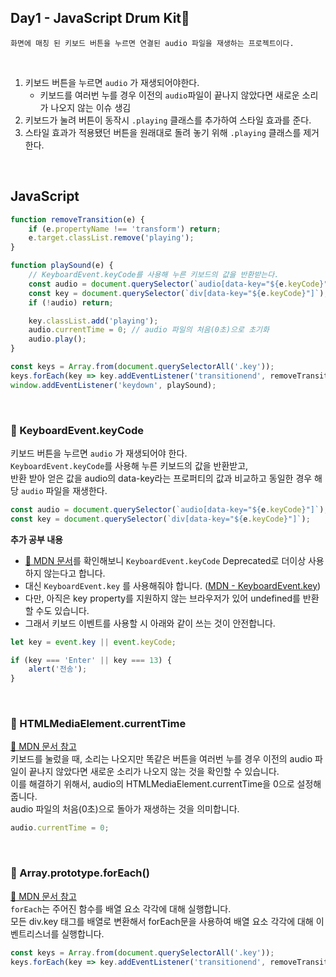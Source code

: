 ## Day1 - JavaScript Drum Kit🥁
```
화면에 매칭 된 키보드 버튼을 누르면 연결된 audio 파일을 재생하는 프로젝트이다.
```

<br>

1. 키보드 버튼을 누르면 `audio` 가 재생되어야한다.    
    - 키보드를 여러번 누를 경우 이전의 `audio`파일이 끝나지 않았다면 새로운 소리가 나오지 않는 이슈 생김
2. 키보드가 눌려 버튼이 동작시 `.playing` 클래스를 추가하여 스타일 효과를 준다.
3. 스타일 효과가 적용됐던 버튼을 원래대로 돌려 놓기 위해 `.playing` 클래스를 제거한다.

<br>

## JavaScript
```javascript
function removeTransition(e) {
    if (e.propertyName !== 'transform') return;
    e.target.classList.remove('playing');
}

function playSound(e) {
    // KeyboardEvent.keyCode를 사용해 누른 키보드의 값을 반환받는다.
    const audio = document.querySelector(`audio[data-key="${e.keyCode}"]`);
    const key = document.querySelector(`div[data-key="${e.keyCode}"]`);
    if (!audio) return;

    key.classList.add('playing');
    audio.currentTime = 0; // audio 파일의 처음(0초)으로 초기화
    audio.play();
}

const keys = Array.from(document.querySelectorAll('.key'));
keys.forEach(key => key.addEventListener('transitionend', removeTransition));
window.addEventListener('keydown', playSound);
```

<br>

### 📖 KeyboardEvent.keyCode
키보드 버튼을 누르면 `audio` 가 재생되어야 한다.    
`KeyboardEvent.keyCode`를 사용해 누른 키보드의 값을 반환받고,    
반환 받아 얻은 값을 audio의 data-key라는 프로퍼티의 값과 비교하고 동일한 경우 해당 `audio` 파일을 재생한다.
```javascript
const audio = document.querySelector(`audio[data-key="${e.keyCode}"]`);
const key = document.querySelector(`div[data-key="${e.keyCode}"]`);
```

**추가 공부 내용**
- [🔗 MDN 문서](https://developer.mozilla.org/en-US/docs/Web/API/KeyboardEvent/keyCode)를 확인해보니 `KeyboardEvent.keyCode` Deprecated로 더이상 사용하지 않는다고 합니다.
- 대신 `KeyboardEvent.key` 를 사용해줘야 합니다. ([MDN - KeyboardEvent.key](https://developer.mozilla.org/en-US/docs/Web/API/KeyboardEvent/key))
- 다만, 아직은 key property를 지원하지 않는 브라우저가 있어 undefined를 반환할 수도 있습니다.
- 그래서 키보드 이벤트를 사용할 시 아래와 같이 쓰는 것이 안전합니다.
```javascript
let key = event.key || event.keyCode;

if (key === 'Enter' || key === 13) {
    alert('전송');
}
```

<br>

### 📖 HTMLMediaElement.currentTime
[🔗 MDN 문서 참고](https://developer.mozilla.org/en-US/docs/Web/API/HTMLMediaElement/currentTime)    
키보드를 눌렀을 때, 소리는 나오지만 똑같은 버튼을 여러번 누를 경우 이전의 audio 파일이 끝나지 않았다면 새로운 소리가 나오지 않는 것을 확인할 수 있습니다.    
이를 해결하기 위해서, audio의 HTMLMediaElement.currentTime을 0으로 설정해줍니다.       
audio 파일의 처음(0초)으로 돌아가 재생하는 것을 의미합니다.    


```javascript
audio.currentTime = 0;
```

<br>

### 📖 Array.prototype.forEach()
[🔗 MDN 문서 참고](https://developer.mozilla.org/ko/docs/Web/JavaScript/Reference/Global_Objects/Array/forEach)     
`forEach`는 주어진 함수를 배열 요소 각각에 대해 실행합니다.    
모든 div.key 태그를 배열로 변환해서 forEach문을 사용하여 배열 요소 각각에 대해 이벤트리스너를 실행합니다.

```javascript
const keys = Array.from(document.querySelectorAll('.key'));
keys.forEach(key => key.addEventListener('transitionend', removeTransition));
```